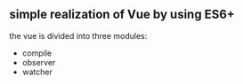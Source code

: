 ## simple realization of Vue by using ES6+

the vue is divided into three modules:
+ compile 
+ observer
+ watcher

